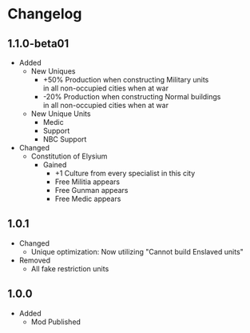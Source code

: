 # Changelog

## 1.1.0-beta01

- Added
  - New Uniques
    - +50% Production when constructing Military units \
      in all non-occupied cities when at war
    - -20% Production when constructing Normal buildings \
      in all non-occupied cities when at war
  - New Unique Units
    - Medic
    - Support
    - NBC Support
- Changed
  - Constitution of Elysium
    - Gained
      - +1 Culture from every specialist in this city
      - Free Militia appears
      - Free Gunman appears
      - Free Medic appears

## 1.0.1

- Changed
  - Unique optimization: Now utilizing "Cannot build Enslaved units"
- Removed
  - All fake restriction units

## 1.0.0

- Added
  - Mod Published
